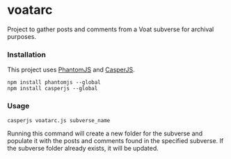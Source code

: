 
# voatarc

Project to gather posts and comments from a Voat subverse for archival purposes.

### Installation

This project uses [PhantomJS](http://phantomjs.org/)
and [CasperJS](http://casperjs.org/).

	npm install phantomjs --global
	npm install casperjs --global

### Usage

	casperjs voatarc.js subverse_name

Running this command will create a new folder for the subverse and populate it
with the posts and comments found in the specified subverse. If the subverse
folder already exists, it will be updated.

